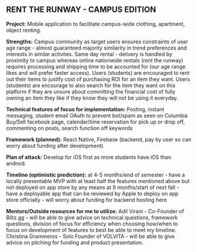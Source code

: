 ## RENT THE RUNWAY - CAMPUS EDITION

**Project:**
Mobile application to facilitate campus-wide clothing, apartment, object renting.

**Strengths:** 
Campus community as target users ensures constraints of user age range - almost guaranteed majority similarity in trend preferences and interests in similar activites. Same day rental - delivery is handled by proximity to campus whereas online nationwide rentals (rent the runway) requires processing and shipping time to be accounted for (our age range likes and will prefer faster access). Users (students) are encouraged to rent out their items to justify cost of purchasing ROI for an item they want. Users (students) are encourage to also search for the item they want on this platform if they are unsure about committing the financial cost of fully owning an item they like if they know they will not be using it everyday. 

**Technical features of focus for implementation:** 
Posting, instant messaging, student email OAuth to prevent bot/spam as seen on Columbia Buy/Sell facebook page, calendar/time reservation for pick up or drop off, commenting on posts, search function off keywords

**Framework (planned):**
React Native, Firebase (backend, pay by user so can worry about funding after development)

**Plan of attack:**
Develop for iOS first as more students have iOS than android. 

**Timeline (optimistic prediction):**
at 4-5 months/end of semester - have a locally presentable MVP with at least half the features mentioned above but not deployed on app store by any means
at 9 months/start of next fall - have a deployable app that can be reviewed by Apple to deploy on app store officially - will worry about funding for backend hosting here

**Mentors/Outside resources for me to utilize:**
Adil Virani - Co-Founder of Blitz.gg - will be able to give advice on technical questions, framework questions, division of focus for efficiency when choosing how/when to focus on development of features to best be able to meet my timeline.
Christina Grammeros - Solo Founder of VOLVITA - will be able to give advice on pitching for funding and product presentation.




